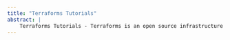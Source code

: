 ```yaml
---
title: "Terraforms Tutorials"
abstract: |
    Terraforms Tutorials - Terraforms is an open source infrastructure as code tool by Hashicrop for cloud environments.
---
```

